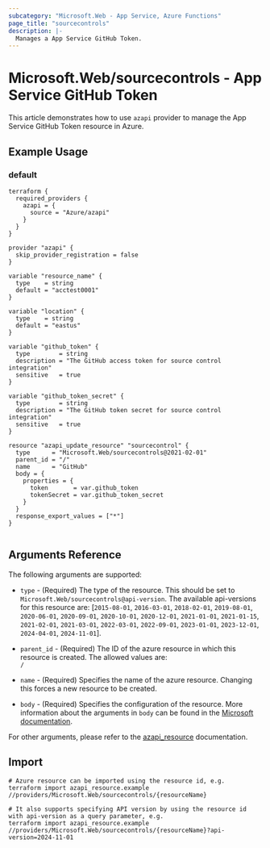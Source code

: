 ```yaml
---
subcategory: "Microsoft.Web - App Service, Azure Functions"
page_title: "sourcecontrols"
description: |-
  Manages a App Service GitHub Token.
---
```


# Microsoft.Web/sourcecontrols - App Service GitHub Token

This article demonstrates how to use `azapi` provider to manage the App Service GitHub Token resource in Azure.



## Example Usage

### default

```hcl
terraform {
  required_providers {
    azapi = {
      source = "Azure/azapi"
    }
  }
}

provider "azapi" {
  skip_provider_registration = false
}

variable "resource_name" {
  type    = string
  default = "acctest0001"
}

variable "location" {
  type    = string
  default = "eastus"
}

variable "github_token" {
  type        = string
  description = "The GitHub access token for source control integration"
  sensitive   = true
}

variable "github_token_secret" {
  type        = string
  description = "The GitHub token secret for source control integration"
  sensitive   = true
}

resource "azapi_update_resource" "sourcecontrol" {
  type      = "Microsoft.Web/sourcecontrols@2021-02-01"
  parent_id = "/"
  name      = "GitHub"
  body = {
    properties = {
      token       = var.github_token
      tokenSecret = var.github_token_secret
    }
  }
  response_export_values = ["*"]
}


```



## Arguments Reference

The following arguments are supported:

* `type` - (Required) The type of the resource. This should be set to `Microsoft.Web/sourcecontrols@api-version`. The available api-versions for this resource are: [`2015-08-01`, `2016-03-01`, `2018-02-01`, `2019-08-01`, `2020-06-01`, `2020-09-01`, `2020-10-01`, `2020-12-01`, `2021-01-01`, `2021-01-15`, `2021-02-01`, `2021-03-01`, `2022-03-01`, `2022-09-01`, `2023-01-01`, `2023-12-01`, `2024-04-01`, `2024-11-01`].

* `parent_id` - (Required) The ID of the azure resource in which this resource is created. The allowed values are:  
  `/`

* `name` - (Required) Specifies the name of the azure resource. Changing this forces a new resource to be created.

* `body` - (Required) Specifies the configuration of the resource. More information about the arguments in `body` can be found in the [Microsoft documentation](https://learn.microsoft.com/en-us/azure/templates/Microsoft.Web/sourcecontrols?pivots=deployment-language-terraform).

For other arguments, please refer to the [azapi_resource](https://registry.terraform.io/providers/Azure/azapi/latest/docs/resources/resource) documentation.

## Import

 ```shell
 # Azure resource can be imported using the resource id, e.g.
 terraform import azapi_resource.example //providers/Microsoft.Web/sourcecontrols/{resourceName}
 
 # It also supports specifying API version by using the resource id with api-version as a query parameter, e.g.
 terraform import azapi_resource.example //providers/Microsoft.Web/sourcecontrols/{resourceName}?api-version=2024-11-01
 ```
